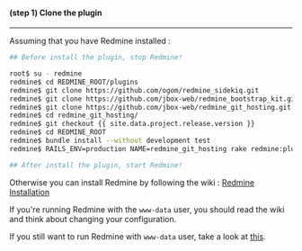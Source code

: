 #### **(step 1)** Clone the plugin
***

Assuming that you have Redmine installed :

```sh
## Before install the plugin, stop Redmine!

root$ su - redmine
redmine$ cd REDMINE_ROOT/plugins
redmine$ git clone https://github.com/ogom/redmine_sidekiq.git
redmine$ git clone https://github.com/jbox-web/redmine_bootstrap_kit.git
redmine$ git clone https://github.com/jbox-web/redmine_git_hosting.git
redmine$ cd redmine_git_hosting/
redmine$ git checkout {{ site.data.project.release.version }}
redmine$ cd REDMINE_ROOT
redmine$ bundle install --without development test
redmine$ RAILS_ENV=production NAME=redmine_git_hosting rake redmine:plugins:migrate

## After install the plugin, start Redmine!
```

Otherwise you can install Redmine by following the wiki : [Redmine Installation](/guide/redmine_installation)

If you're running Redmine with the ```www-data``` user, you should read the wiki and think about changing your configuration.

If you still want to run Redmine with ```www-data``` user, take a look at [this](/configuration/troubleshooting#a_note_about_path_variable).
